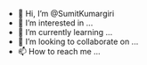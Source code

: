 - 👋 Hi, I’m @SumitKumargiri
- 👀 I’m interested in ...
- 🌱 I’m currently learning ...
- 💞️ I’m looking to collaborate on ...
- 📫 How to reach me ...

<!---
SumitKumargiri/SumitKumargiri is a ✨ special ✨ repository because its `README.md` (this file) appears on your GitHub profile.
You can click the Preview link to take a look at your changes.
--->
